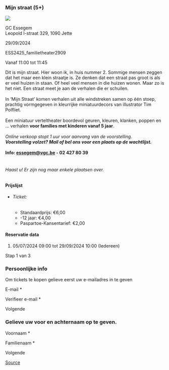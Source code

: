 ### Mijn straat (5+)

![](https://s3-eu-west-1.amazonaws.com/os-kwdo/prod/vgc/images/activity/6687a89fb60f2_Mijn_Straat_1_©_Danny_Wagemans.JPG)

GC Essegem  
Leopold I-straat 329, 1090 Jette

29/09/2024

ESS2425_familietheater2909

Vanaf 11:00 tot 11:45

Dit is mijn straat. Hier woon ik, in huis nummer 2. Sommige mensen zeggen dat het maar een klein straatje is. Ze denken dat een straat pas groot is als er veel huizen in staan. Of heel veel mensen in die huizen wonen. Maar zo is het niet. Een straat meet je aan de verhalen die er schuilen.  
<br/>In ‘Mijn Straat’ komen verhalen uit alle windstreken samen op één stoep, prachtig vormgegeven in kleurrijke miniatuurdecors van illustrator Tim Polfliet.  
<br/>Een miniatuur verteltheater boordevol geuren, kleuren, klanken, poppen en … verhalen **voor families met kinderen vanaf 5 jaar**.  
<br/>*Online verkoop stopt 1 uur voor aanvang van de voorstelling.  
**Voorstelling volzet? Mail of bel ons voor een plaats op de wachtlijst.***  
<br/>****Info: [essegem@vgc.be](mailto:essegem@vgc.be) - 02 427 80 39****  
<br/>

###### *Haast u! Er zijn nog maar enkele plaatsen over.*

#### Prijslijst

* ###### Ticket:
    
    * Standaardprijs: €6,00
    * \-12 jaar: €4,00
    * Paspartoe-Kansentarief: €2,00

  

#### Reservatie data

1.  05/07/2024 09:00 tot 29/09/2024 10:00 (Iedereen)

Stap 1 van 3

 

### Persoonlijke info

Om tickets te kopen gelieve eerst uw e-mailadres in te geven

  

E-mail \* 

Verifieer e-mail \* 

Volgende

### Gelieve uw voor en achternaam op te geven.

Voornaam \* 

Familienaam \* 

Volgende

[Source](https://tickets.vgc.be/ticketingActivity/subscribe/ESS2425_familietheater2909)